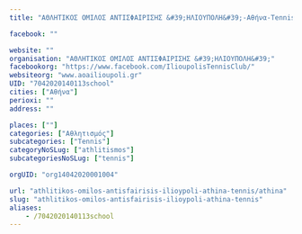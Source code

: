 ```yaml
---
title: "ΑΘΛΗΤΙΚΟΣ ΟΜΙΛΟΣ ΑΝΤΙΣΦΑΙΡΙΣΗΣ &#39;ΗΛΙΟΥΠΟΛΗ&#39;-Αθήνα-Tennis"

facebook: ""

website: ""
organisation: "ΑΘΛΗΤΙΚΟΣ ΟΜΙΛΟΣ ΑΝΤΙΣΦΑΙΡΙΣΗΣ &#39;ΗΛΙΟΥΠΟΛΗ&#39;"
facebookorg: "https://www.facebook.com/IlioupolisTennisClub/"
websiteorg: "www.aoailioupoli.gr"
UID: "7042020140113school"
cities: ["Αθήνα"]
perioxi: ""
address: ""

places: [""]
categories: ["Αθλητισμός"]
subcategories: ["Tennis"]
categoryNoSLug: ["athlitismos"]
subcategoriesNoSLug: ["tennis"]

orgUID: "org14042020001004"

url: "athlitikos-omilos-antisfairisis-ilioypoli-athina-tennis/athina"
slug: "athlitikos-omilos-antisfairisis-ilioypoli-athina-tennis"
aliases:
    - /7042020140113school
---
```





